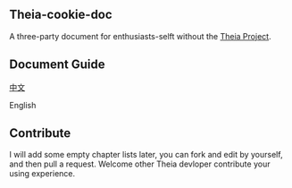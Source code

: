 ## Theia-cookie-doc
A three-party document for enthusiasts-selft without the [Theia Project](https://github.com/eclipse-theia/theia).

## Document Guide

[中文](./zh-cn/main.md)

English

## Contribute

I will add some empty chapter lists later, you can fork and edit by yourself, and then pull a request. Welcome other Theia devloper contribute your using experience.